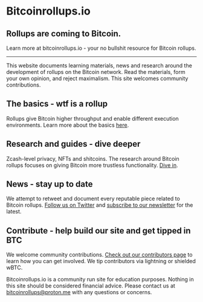 # Bitcoinrollups.io

## Rollups are coming to Bitcoin.

Learn more at bitcoinrollups.io - your no bullshit resource for Bitcoin rollups.

---

This website documents learning materials, news and research around the development of rollups on the Bitcoin network. Read the materials, form your own opinion, and reject maximalism. This site welcomes community contributions.

## The basics - wtf is a rollup

Rollups give Bitcoin higher throughput and enable different execution environments. Learn more about the basics [here](https://bitcoinrollups.io/the-basics).

## Research and guides - dive deeper

Zcash-level privacy, NFTs and shitcoins. The research around Bitcoin rollups focuses on giving Bitcoin more trustless functionality. [Dive in](https://bitcoinrollups.io/research).

## News - stay up to date

We attempt to retweet and document every reputable piece related to Bitcoin rollups. [Follow us on Twitter](https://twitter.com/BitcoinRollups) and [subscribe to our newsletter](https://mirror.xyz/0xE4dF449bDC1ec8f7688F68F7E839f1370617Ac73) for the latest.

## Contribute - help build our site and get tipped in BTC

We welcome community contributions. [Check out our contributors page](https://bitcoinrollups.io/contribute) to learn how you can get involved. We tip contributors via lightning or shielded wBTC.

Bitcoinrollups.io is a community run site for education purposes. Nothing in this site should be considered financial advice. Please contact us at bitcoinrollups@proton.me with any questions or concerns.
